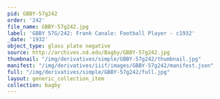 ```yaml
---
pid: GBBY-57g242
order: '242'
file_name: GBBY-57g242.jpg
label: 'GBBY 57G/242: Frank Canale: Football Player - c1932'
_date: '1932'
object_type: glass plate negative
source: http://archives.nd.edu/Bagby/GBBY-57g242.jpg
thumbnail: "/img/derivatives/simple/GBBY-57g242/thumbnail.jpg"
manifest: "/img/derivatives/iiif/images/GBBY-57g242/manifest.json"
full: "/img/derivatives/simple/GBBY-57g242/full.jpg"
layout: generic_collection_item
collection: bagby
---
```

